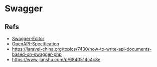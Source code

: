 # Swagger

## Refs
- [Swagger-Editor](https://swagger.io/tools/swagger-editor/)
- [OpenAPI-Specification](https://github.com/OAI/OpenAPI-Specification)
- https://laravel-china.org/topics/7430/how-to-write-api-documents-based-on-swagger-php
- https://www.jianshu.com/p/6840514c4c8e
